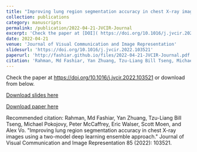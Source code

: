```yaml
---
title: "Improving lung region segmentation accuracy in chest X-ray images using a two-model deep learning ensemble approach"
collection: publications
category: manuscripts
permalink: /publication/2022-04-21-JVCIR-Journal
excerpt: 'Check the paper at [DOI]( https://doi.org/10.1016/j.jvcir.2022.103521 ) or download from below.'
date: 2022-04-21
venue: 'Journal of Visual Communication and Image Representation'
slidesurl: 'https://doi.org/10.1016/j.jvcir.2022.103521'
paperurl: 'http://fashiar.github.io/files/2022-04-21-JVCIR-Journal.pdf'
citation: 'Rahman, Md Fashiar, Yan Zhuang, Tzu-Liang Bill Tseng, Michael Pokojovy, Peter McCaffrey, Eric Walser, Scott Moen, and Alex Vo. "Improving lung region segmentation accuracy in chest X-ray images using a two-model deep learning ensemble approach." Journal of Visual Communication and Image Representation 85 (2022): 103521.'
---
```

Check the paper at https://doi.org/10.1016/j.jvcir.2022.103521 or download from below.

[Download slides here](https://doi.org/10.1016/j.jvcir.2022.103521)

[Download paper here](http://fashiar.github.io/files/2023-06-23-ACS-Journal.pdf)

Recommended citation: Rahman, Md Fashiar, Yan Zhuang, Tzu-Liang Bill Tseng, Michael Pokojovy, Peter McCaffrey, Eric Walser, Scott Moen, and Alex Vo. "Improving lung region segmentation accuracy in chest X-ray images using a two-model deep learning ensemble approach." Journal of Visual Communication and Image Representation 85 (2022): 103521.